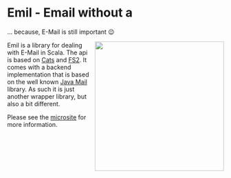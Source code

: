 # Emil - Email without a

… because, E-Mail is still important :wink:

<a href="https://xkcd.com/970/">
  <img height="300" align="right" style="float:right" src="https://imgs.xkcd.com/comics/the_important_field.png">
</a>

Emil is a library for dealing with E-Mail in Scala. The api is based
on [Cats](https://github.com/typelevel/cats) and
[FS2](https://github.com/functional-streams-for-scala/fs2). It comes
with a backend implementation that is based on the well known [Java
Mail](https://github.com/eclipse-ee4j/mail) library. As such it is just
another wrapper library, but also a bit different.


Please see the [microsite](https://eikek.github.io/emil/) for more
information.
